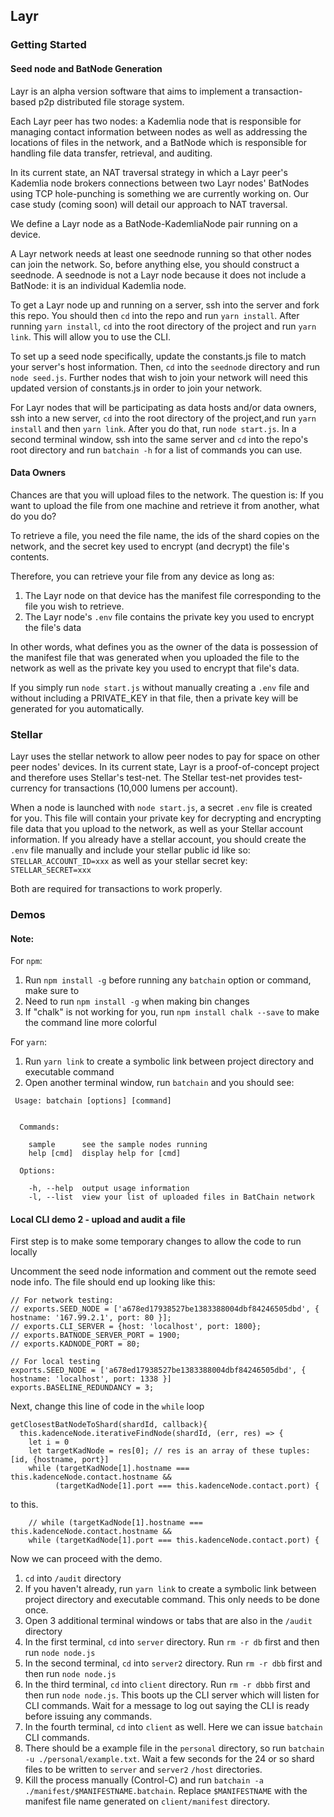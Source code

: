 ## Layr


### Getting Started

#### Seed node and BatNode Generation

Layr is an alpha version software that aims to implement a transaction-based p2p distributed file storage system.

Each Layr peer has two nodes: a Kademlia node that is responsible for managing contact information between nodes as well as addressing the locations of files in the network, and a BatNode which is responsible for handling file data transfer, retrieval, and auditing.

In its current state, an NAT traversal strategy in which a Layr peer's Kademlia node brokers connections between two Layr nodes' BatNodes using TCP hole-punching is something we are currently working on. Our case study (coming soon) will detail our approach to NAT traversal.

We define a Layr node as a BatNode-KademliaNode pair running on a device.

A Layr network needs at least one seednode running so that other nodes can join the network. So, before anything else, you should construct a seednode. A seednode is not a Layr node because it does not include a BatNode: it is an individual Kademlia node.

To get a Layr node up and running on a server, ssh into the server and fork this repo. You should then `cd` into the repo and run `yarn install`. After running `yarn install`, `cd` into the root directory of the project and run `yarn link`. This will allow you to use the CLI.

To set up a seed node specifically, update the constants.js file to match your server's host information. Then, `cd` into the `seednode` directory and run `node seed.js`. Further nodes that wish to join your network will need this updated version of constants.js in order to join your network.

For Layr nodes that will be participating as data hosts and/or data owners, ssh into a new server, `cd` into the root directory of the project,and run `yarn install` and then `yarn link`. After you do that, run `node start.js`. In a second terminal window, ssh into the same server and `cd` into the repo's root directory and run `batchain -h` for a list of commands you can use.

#### Data Owners
Chances are that you will upload files to the network. The question is: If you want to upload the file from one machine and retrieve it from another, what do you do?

To retrieve a file, you need the file name, the ids of the shard copies on the network, and the secret key used to encrypt (and decrypt) the file's contents.

Therefore, you can retrieve your file from any device as long as:
1. The Layr node on that device has the manifest file corresponding to the file you wish to retrieve.
2. The Layr node's `.env` file contains the private key you used to encrypt the file's data

In other words, what defines you as the owner of the data is possession of the manifest file that was generated when you uploaded the file to the network as well as the private key you used to encrypt that file's data.

If you simply run `node start.js` without manually creating a `.env` file and without including a PRIVATE_KEY in that file, then a private key will be generated for you automatically.


### Stellar

Layr uses the stellar network to allow peer nodes to pay for space on other peer nodes' devices. In its current state, Layr is a proof-of-concept project and therefore uses Stellar's test-net. The Stellar test-net provides test-currency for transactions (10,000 lumens per account).

When a node is launched with `node start.js`, a secret `.env` file is created for you. This file will contain your private key for decrypting and encrypting file data that you upload to the network, as well as your Stellar account information. If you already have a stellar account, you should create the `.env` file manually and include your stellar public id like so: `STELLAR_ACCOUNT_ID=xxx` as well as your stellar secret key: `STELLAR_SECRET=xxx`

Both are required for transactions to work properly.


### Demos

#### Note:

For `npm`:
1. Run `npm install -g` before running any `batchain` option or command, make sure to
2. Need to run `npm install -g` when making bin changes
3. If "chalk" is not working for you, run `npm install chalk --save` to make the command line more colorful

For `yarn`:
1. Run `yarn link` to create a symbolic link between project directory and executable command
2. Open another terminal window, run `batchain` and you should see:
```
 Usage: batchain [options] [command]


  Commands:

    sample      see the sample nodes running
    help [cmd]  display help for [cmd]

  Options:

    -h, --help  output usage information
    -l, --list  view your list of uploaded files in BatChain network
  ```

#### Local CLI demo 2 - upload and audit a file

First step is to make some temporary changes to allow the code to run locally

Uncomment the seed node information and comment out the remote seed node info. The file should end up looking like this:

```
// For network testing:
// exports.SEED_NODE = ['a678ed17938527be1383388004dbf84246505dbd', { hostname: '167.99.2.1', port: 80 }];
// exports.CLI_SERVER = {host: 'localhost', port: 1800};
// exports.BATNODE_SERVER_PORT = 1900;
// exports.KADNODE_PORT = 80;

// For local testing
exports.SEED_NODE = ['a678ed17938527be1383388004dbf84246505dbd', { hostname: 'localhost', port: 1338 }]
exports.BASELINE_REDUNDANCY = 3;
```

Next, change this line of code in the `while` loop

```
getClosestBatNodeToShard(shardId, callback){
  this.kadenceNode.iterativeFindNode(shardId, (err, res) => {
    let i = 0
    let targetKadNode = res[0]; // res is an array of these tuples: [id, {hostname, port}]
    while (targetKadNode[1].hostname === this.kadenceNode.contact.hostname &&
          (targetKadNode[1].port === this.kadenceNode.contact.port) {
```

to this.

```
    // while (targetKadNode[1].hostname === this.kadenceNode.contact.hostname &&
    while (targetKadNode[1].port === this.kadenceNode.contact.port) {
```

Now we can proceed with the demo.

1. `cd` into `/audit` directory
2. If you haven't already, run `yarn link`  to create a symbolic link between project directory and executable command. This only needs to be done once.
3. Open 3 additional terminal windows or tabs that are also in the `/audit` directory
4. In the first terminal, `cd` into `server` directory. Run `rm -r db` first and then run `node node.js`
5. In the second terminal, `cd` into `server2` directory. Run `rm -r dbb` first and then run `node node.js`
6. In the third terminal, `cd` into `client` directory. Run `rm -r dbbb` first and then run `node node.js`. This boots up the CLI server which will listen for CLI commands. Wait for a message to log out saying the CLI is ready before issuing any commands.
7. In the fourth terminal, `cd` into `client` as well. Here we can issue `batchain` CLI commands.
8. There should be a example file in the `personal` directory, so run `batchain -u ./personal/example.txt`. Wait a few seconds for the 24 or so shard files to be written to `server` and `server2` `/host` directories.
9. Kill the process manually (Control-C) and run `batchain -a ./manifest/$MANIFESTNAME.batchain`. Replace `$MANIFESTNAME` with the manifest file name generated on `client/manifest` directory.
